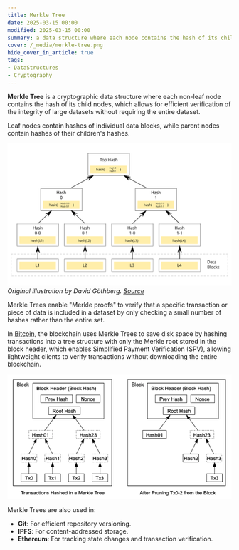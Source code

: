 ```yaml
---
title: Merkle Tree
date: 2025-03-15 00:00
modified: 2025-03-15 00:00
summary: a data structure where each node contains the hash of its child nodes
cover: /_media/merkle-tree.png
hide_cover_in_article: true
tags:
- DataStructures
- Cryptography
---
```


**Merkle Tree** is a cryptographic data structure where each non-leaf node contains the hash of its child nodes, which allows for efficient verification of the integrity of large datasets without requiring the entire dataset.

Leaf nodes contain hashes of individual data blocks, while parent nodes contain hashes of their children's hashes.

![merkle-tree.png](../_media/merkle-tree.png)
*Original illustration by David Göthberg. [Source](https://commons.wikimedia.org/wiki/File:Hash_Tree.svg)*

Merkle Trees enable "Merkle proofs" to verify that a specific transaction or piece of data is included in a dataset by only checking a small number of hashes rather than the entire set.

In [Bitcoin](../../../permanent/bitcoin.md), the blockchain uses Merkle Trees to save disk space by hashing transactions into a tree structure with only the Merkle root stored in the block header, which enables Simplified Payment Verification (SPV), allowing lightweight clients to verify transactions without downloading the entire blockchain.

![merkle-tree-in-bitcoin.png](../_media/merkle-tree-in-bitcoin.png)

Merkle Trees are also used in:

* **Git**: For efficient repository versioning.
* **IPFS**: For content-addressed storage.
* **Ethereum**: For tracking state changes and transaction verification.
